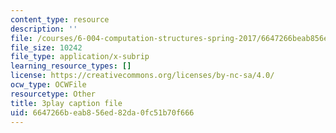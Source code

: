 ```yaml
---
content_type: resource
description: ''
file: /courses/6-004-computation-structures-spring-2017/6647266beab856ed82da0fc51b70f666_e8eEyYmLx98.vtt
file_size: 10242
file_type: application/x-subrip
learning_resource_types: []
license: https://creativecommons.org/licenses/by-nc-sa/4.0/
ocw_type: OCWFile
resourcetype: Other
title: 3play caption file
uid: 6647266b-eab8-56ed-82da-0fc51b70f666
---
```

